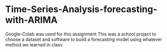 # Time-Series-Analysis-forecasting-with-ARIMA
Google-Colab was used for this assignment 
This was a school project to choose a dataset and software to build a forecasting model using whatever method we learned in class

